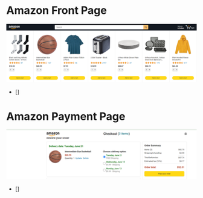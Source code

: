 # Amazon Front Page 
<img class="amazon-Js-Payment-System" src="./images/README/Amazon FrontPage.png" alt="AmazonSystemFrontPage">

- []
# Amazon Payment Page
<img class="amazon-Js-Payment-System" src="./images/README/Amazon Payment Page.png" alt="AmazonSystemPaymentPage">

- []
